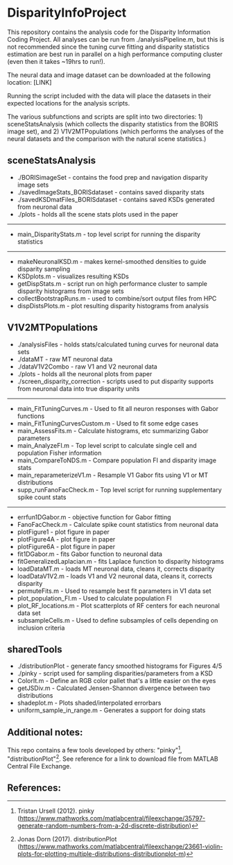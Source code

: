 # DisparityInfoProject

This repository contains the analysis code for the Disparity Information Coding Project.
All analyses can be run from ./analysisPipeline.m, but this is not recommended since the
tuning curve fitting and disparity statistics estimation are best run in parallel on a
high performance computing cluster (even then it takes ~19hrs to run!).

The neural data and image dataset can be downloaded at the following location: [LINK]

Running the script included with the data will place the datasets in their expected locations
for the analysis scripts.

The various subfunctions and scripts are split into two directories: 1) sceneStatsAnalysis
(which collects the disparity statistics from the BORIS image set), and 2) V1V2MTPopulations
(which performs the analyses of the neural datasets and the comparison with the natural scene
statistics.)

## sceneStatsAnalysis

- ./BORISimageSet - contains the food prep and navigation disparity image sets
- ./savedImageStats_BORISdataset - contains saved disparity stats
- ./savedKSDmatFiles_BORISdataset - contains saved KSDs generated from neuronal data
- ./plots - holds all the scene stats plots used in the paper
---
- main_DisparityStats.m - top level script for running the disparity statistics
---
- makeNeuronalKSD.m - makes kernel-smoothed densities to guide disparity sampling
- KSDplots.m - visualizes resulting KSDs
- getDispStats.m - script run on high performance cluster to sample disparity histograms from image sets
- collectBootstrapRuns.m - used to combine/sort output files from HPC
- dispDistsPlots.m - plot resulting disparity histograms from analysis

## V1V2MTPopulations

- ./analysisFiles - holds stats/calculated tuning curves for neuronal data sets
- ./dataMT - raw MT neuronal data
- ./dataV1V2Combo - raw V1 and V2 neuronal data
- ./plots - holds all the neuronal plots from paper
- ./screen_disparity_correction - scripts used to put disparity supports from neuronal data into true disparity units
---
- main_FitTuningCurves.m - Used to fit all neuron responses with Gabor functions
- main_FitTuningCurvesCustom.m - Used to fit some edge cases
- main_AssessFits.m - Calculate histograms, etc summarizing Gabor parameters
- main_AnalyzeFI.m - Top level script to calculate single cell and population Fisher information
- main_CompareToNDS.m - Compare population FI and disparity image stats
- main_reparameterizeV1.m - Resample V1 Gabor fits using V1 or MT distributions
- supp_runFanoFacCheck.m - Top level script for running supplementary spike count stats
---
- errfun1DGabor.m - objective function for Gabor fitting
- FanoFacCheck.m - Calculate spike count statistics from neuronal data
- plotFigure1 - plot figure in paper
- plotFigure4A - plot figure in paper
- plotFigure6A - plot figure in paper
- fit1DGabor.m - fits Gabor function to neuronal data
- fitGeneralizedLaplacian.m - fits Laplace function to disparity histograms
- loadDataMT.m - loads MT neuronal data, cleans it, corrects disparity
- loadDataV1V2.m - loads V1 and V2 neuronal data, cleans it, corrects disparity
- permuteFits.m - Used to resample best fit parameters in V1 data set
- plot_population_FI.m - Used to calculate population FI
- plot_RF_locations.m - Plot scatterplots of RF centers for each neuronal data set
- subsampleCells.m - Used to define subsamples of cells depending on inclusion criteria

## sharedTools

- ./distributionPlot - generate fancy smoothed histograms for Figures 4/5
- ./pinky - script used for sampling disparities/parameters from a KSD
- ColorIt.m - Define an RGB color pallet that's a little easier on the eyes
- getJSDiv.m - Calculated Jensen-Shannon divergence between two distributions
- shadeplot.m - Plots shaded/interpolated errorbars
- uniform_sample_in_range.m - Generates a support for doing stats

## Additional notes:
This repo contains a few tools developed by others: "pinky"[^1], "distributionPlot"[^2]. See reference for a link to download file from MATLAB Central File Exchange.

## References:
[^1]: Tristan Ursell (2012). pinky (https://www.mathworks.com/matlabcentral/fileexchange/35797-generate-random-numbers-from-a-2d-discrete-distribution)
[^2]: Jonas Dorn (2017). distributionPlot (https://www.mathworks.com/matlabcentral/fileexchange/23661-violin-plots-for-plotting-multiple-distributions-distributionplot-m)
